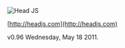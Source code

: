 ![Head JS](http://headjs.com/media/img/headjs.gif)

[http://headjs.com](http://headjs.com)

v0.96 Wednesday, May 18 2011.
